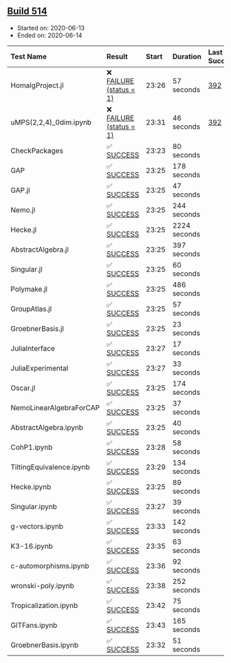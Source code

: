 ## [Build 514](https://oscarci.mathematik.uni-kl.de/job/oscar-julia-1.4/514/)

* Started on: 2020-06-13
* Ended on: 2020-06-14

| Test Name    | Result | Start | Duration | Last Success | First Failure |
|:-------------|:-------|:------|:---------|:-------------|:--------------|
| HomalgProject.jl | ❌ [FAILURE (status = 1)](https://oscarci.mathematik.uni-kl.de/job/oscar-julia-1.4/514/artifact/logs/build-514/HomalgProject.jl.log) | 23:26 | 57 seconds | [392](https://oscarci.mathematik.uni-kl.de/job/oscar-julia-1.4/392/) | [393](https://oscarci.mathematik.uni-kl.de/job/oscar-julia-1.4/393/) |
| uMPS(2,2,4)_0dim.ipynb | ❌ [FAILURE (status = 1)](https://oscarci.mathematik.uni-kl.de/job/oscar-julia-1.4/514/artifact/logs/build-514/uMPS-2-2-4-_0dim.ipynb.log) | 23:31 | 46 seconds | [392](https://oscarci.mathematik.uni-kl.de/job/oscar-julia-1.4/392/) | [393](https://oscarci.mathematik.uni-kl.de/job/oscar-julia-1.4/393/) |
| CheckPackages | ✅ [SUCCESS](https://oscarci.mathematik.uni-kl.de/job/oscar-julia-1.4/514/artifact/logs/build-514/CheckPackages.log) | 23:23 | 80 seconds |  |  |
| GAP | ✅ [SUCCESS](https://oscarci.mathematik.uni-kl.de/job/oscar-julia-1.4/514/artifact/logs/build-514/GAP.log) | 23:25 | 178 seconds |  |  |
| GAP.jl | ✅ [SUCCESS](https://oscarci.mathematik.uni-kl.de/job/oscar-julia-1.4/514/artifact/logs/build-514/GAP.jl.log) | 23:25 | 47 seconds |  |  |
| Nemo.jl | ✅ [SUCCESS](https://oscarci.mathematik.uni-kl.de/job/oscar-julia-1.4/514/artifact/logs/build-514/Nemo.jl.log) | 23:25 | 244 seconds |  |  |
| Hecke.jl | ✅ [SUCCESS](https://oscarci.mathematik.uni-kl.de/job/oscar-julia-1.4/514/artifact/logs/build-514/Hecke.jl.log) | 23:25 | 2224 seconds |  |  |
| AbstractAlgebra.jl | ✅ [SUCCESS](https://oscarci.mathematik.uni-kl.de/job/oscar-julia-1.4/514/artifact/logs/build-514/AbstractAlgebra.jl.log) | 23:25 | 397 seconds |  |  |
| Singular.jl | ✅ [SUCCESS](https://oscarci.mathematik.uni-kl.de/job/oscar-julia-1.4/514/artifact/logs/build-514/Singular.jl.log) | 23:25 | 60 seconds |  |  |
| Polymake.jl | ✅ [SUCCESS](https://oscarci.mathematik.uni-kl.de/job/oscar-julia-1.4/514/artifact/logs/build-514/Polymake.jl.log) | 23:25 | 486 seconds |  |  |
| GroupAtlas.jl | ✅ [SUCCESS](https://oscarci.mathematik.uni-kl.de/job/oscar-julia-1.4/514/artifact/logs/build-514/GroupAtlas.jl.log) | 23:25 | 57 seconds |  |  |
| GroebnerBasis.jl | ✅ [SUCCESS](https://oscarci.mathematik.uni-kl.de/job/oscar-julia-1.4/514/artifact/logs/build-514/GroebnerBasis.jl.log) | 23:25 | 23 seconds |  |  |
| JuliaInterface | ✅ [SUCCESS](https://oscarci.mathematik.uni-kl.de/job/oscar-julia-1.4/514/artifact/logs/build-514/JuliaInterface.log) | 23:27 | 17 seconds |  |  |
| JuliaExperimental | ✅ [SUCCESS](https://oscarci.mathematik.uni-kl.de/job/oscar-julia-1.4/514/artifact/logs/build-514/JuliaExperimental.log) | 23:27 | 33 seconds |  |  |
| Oscar.jl | ✅ [SUCCESS](https://oscarci.mathematik.uni-kl.de/job/oscar-julia-1.4/514/artifact/logs/build-514/Oscar.jl.log) | 23:25 | 174 seconds |  |  |
| NemoLinearAlgebraForCAP | ✅ [SUCCESS](https://oscarci.mathematik.uni-kl.de/job/oscar-julia-1.4/514/artifact/logs/build-514/NemoLinearAlgebraForCAP.log) | 23:25 | 37 seconds |  |  |
| AbstractAlgebra.ipynb | ✅ [SUCCESS](https://oscarci.mathematik.uni-kl.de/job/oscar-julia-1.4/514/artifact/logs/build-514/AbstractAlgebra.ipynb.log) | 23:25 | 40 seconds |  |  |
| CohP1.ipynb | ✅ [SUCCESS](https://oscarci.mathematik.uni-kl.de/job/oscar-julia-1.4/514/artifact/logs/build-514/CohP1.ipynb.log) | 23:28 | 58 seconds |  |  |
| TiltingEquivalence.ipynb | ✅ [SUCCESS](https://oscarci.mathematik.uni-kl.de/job/oscar-julia-1.4/514/artifact/logs/build-514/TiltingEquivalence.ipynb.log) | 23:29 | 134 seconds |  |  |
| Hecke.ipynb | ✅ [SUCCESS](https://oscarci.mathematik.uni-kl.de/job/oscar-julia-1.4/514/artifact/logs/build-514/Hecke.ipynb.log) | 23:25 | 89 seconds |  |  |
| Singular.ipynb | ✅ [SUCCESS](https://oscarci.mathematik.uni-kl.de/job/oscar-julia-1.4/514/artifact/logs/build-514/Singular.ipynb.log) | 23:27 | 39 seconds |  |  |
| g-vectors.ipynb | ✅ [SUCCESS](https://oscarci.mathematik.uni-kl.de/job/oscar-julia-1.4/514/artifact/logs/build-514/g-vectors.ipynb.log) | 23:33 | 142 seconds |  |  |
| K3-16.ipynb | ✅ [SUCCESS](https://oscarci.mathematik.uni-kl.de/job/oscar-julia-1.4/514/artifact/logs/build-514/K3-16.ipynb.log) | 23:35 | 63 seconds |  |  |
| c-automorphisms.ipynb | ✅ [SUCCESS](https://oscarci.mathematik.uni-kl.de/job/oscar-julia-1.4/514/artifact/logs/build-514/c-automorphisms.ipynb.log) | 23:36 | 92 seconds |  |  |
| wronski-poly.ipynb | ✅ [SUCCESS](https://oscarci.mathematik.uni-kl.de/job/oscar-julia-1.4/514/artifact/logs/build-514/wronski-poly.ipynb.log) | 23:38 | 252 seconds |  |  |
| Tropicalization.ipynb | ✅ [SUCCESS](https://oscarci.mathematik.uni-kl.de/job/oscar-julia-1.4/514/artifact/logs/build-514/Tropicalization.ipynb.log) | 23:42 | 75 seconds |  |  |
| GITFans.ipynb | ✅ [SUCCESS](https://oscarci.mathematik.uni-kl.de/job/oscar-julia-1.4/514/artifact/logs/build-514/GITFans.ipynb.log) | 23:43 | 165 seconds |  |  |
| GroebnerBasis.ipynb | ✅ [SUCCESS](https://oscarci.mathematik.uni-kl.de/job/oscar-julia-1.4/514/artifact/logs/build-514/GroebnerBasis.ipynb.log) | 23:32 | 51 seconds |  |  |
